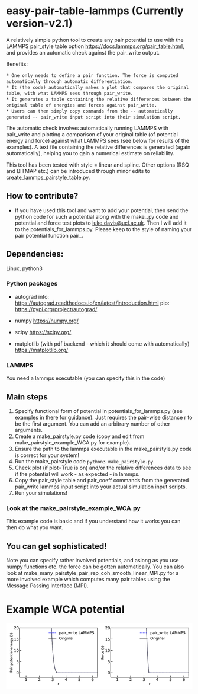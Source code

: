 # easy-pair-table-lammps (Currently version-v2.1)
A relatively simple python tool to create any pair potential to use with the LAMMPS pair_style table option https://docs.lammps.org/pair_table.html, and provides an automatic check against the pair_write output.

Benefits:

    * One only needs to define a pair function. The force is computed automatically through automatic differentiation.
    * It (the code) automatically makes a plot that compares the original table, with what LAMMPS sees through pair_write.
    * It generates a table containing the relative differences between the original table of energies and forces against pair_write.
    * Users can then simply copy commands from the -- automatically generated -- pair_write input script into their simulation script.


The automatic check involves automatically running LAMMPS with pair_write and plotting a comparison of your original table (of potential energy and force) against what LAMMPS sees (see below for results of the examples). A text file containing the relative differences is generated (again automatically), helping you to gain a numerical estimate on reliability.

This tool has been tested with style = linear and spline. Other options (RSQ and BITMAP etc.) can be introduced through minor edits to create_lammps_pairstyle_table.py.

## How to contribute?

* If you have used this tool and want to add your potential, then send  the python code for such a potential along with the make_<your-potential>.py code and potential and force test plots to luke.davis@ucl.ac.uk. Then I will add it to the potentials_for_lammps.py. Please keep to the style of naming your pair potential function pair_<name>.

## Dependencies:
Linux, python3
### Python packages
* autograd  info: https://autograd.readthedocs.io/en/latest/introduction.html pip: https://pypi.org/project/autograd/

* numpy https://numpy.org/

* scipy https://scipy.org/

* matplotlib (with pdf backend - which it should come with automatically) https://matplotlib.org/

### LAMMPS
You need a lammps executable (you can specify this in the code)

## Main steps

1. Specify functional form of potential in potentials_for_lammps.py (see examples in there for guidance). Just requires the pair-wise distance r to be the first argument. You can add an arbitrary number of other arguments.
2. Create a make_pairstyle.py code (copy and edit from make_pairstyle_example_WCA.py for example).
3. Ensure the path to the lammps executable in the make_pairstyle.py code is correct for your system!
4. Run the make_pairstyle code `python3 make_pairstyle.py`.
5. Check plot (if plot=True is on) and/or the relative differences data to see if the potential will work - as expected - in lammps.
6. Copy the pair_style table and pair_coeff commands from the generated pair_write lammps input script into your actual simulation input scripts.
7. Run your simulations!

### Look at the make_pairstyle_example_WCA.py

This example code is basic and if you understand how it works you can then do what you want.

## You can get sophisticated!

Note you can specify rather involved potentials, and aslong as you use numpy functions etc. the force can be gotten automatically. You can also look at make_many_pairstyle_pair_rep_coh_smooth_linear_MPI.py for a more involved example which computes many pair tables using the Message Passing Interface (MPI).

# Example WCA potential

![Plot](Example_pair_WCA.png?raw=true "Title")
